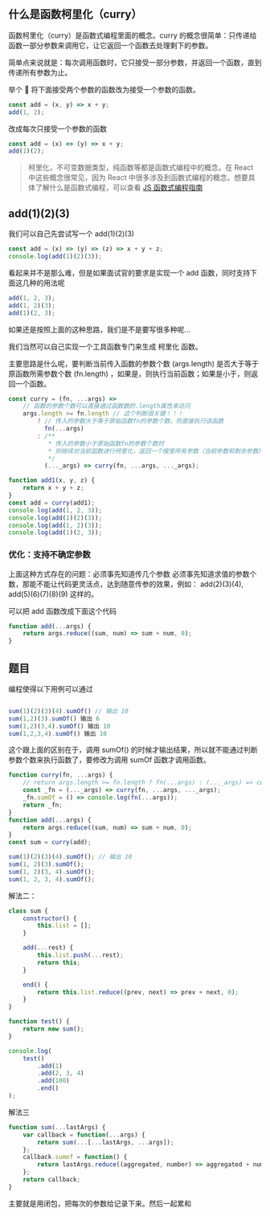 ## 什么是函数柯里化（curry）

函数柯里化（curry）是函数式编程里面的概念。curry 的概念很简单：只传递给函数一部分参数来调用它，让它返回一个函数去处理剩下的参数。

简单点来说就是：每次调用函数时，它只接受一部分参数，并返回一个函数，直到传递所有参数为止。

举个 🌰
将下面接受两个参数的函数改为接受一个参数的函数。

```js
const add = (x, y) => x + y;
add(1, 2);
```

改成每次只接受一个参数的函数

```js
const add = (x) => (y) => x + y;
add(1)(2);
```

> 柯里化，不可变数据类型，纯函数等都是函数式编程中的概念。在 React 中这些概念很常见，因为 React 中很多涉及到函数式编程的概念。想要具体了解什么是函数式编程，可以查看 [JS 函数式编程指南](https://llh911001.gitbooks.io/mostly-adequate-guide-chinese/content/)

## add(1)(2)(3)

我们可以自己先尝试写一个 add(1)(2)(3)

```js
const add = (x) => (y) => (z) => x + y + z;
console.log(add(1)(2)(3));
```

看起来并不是那么难，但是如果面试官的要求是实现一个 add 函数，同时支持下面这几种的用法呢

```js
add(1, 2, 3);
add(1, 2)(3);
add(1)(2, 3);
```

如果还是按照上面的这种思路，我们是不是要写很多种呢...

我们当然可以自己实现一个工具函数专门来生成 柯里化 函数。

主要思路是什么呢，要判断当前传入函数的参数个数 (args.length) 是否大于等于原函数所需参数个数 (fn.length) ，如果是，则执行当前函数；如果是小于，则返回一个函数。

```js
const curry = (fn, ...args) =>
    // 函数的参数个数可以直接通过函数数的.length属性来访问
    args.length >= fn.length // 这个判断很关键！！！
        ? // 传入的参数大于等于原始函数fn的参数个数，则直接执行该函数
          fn(...args)
        : /**
           * 传入的参数小于原始函数fn的参数个数时
           * 则继续对当前函数进行柯里化，返回一个接受所有参数（当前参数和剩余参数） 的函数
           */
          (..._args) => curry(fn, ...args, ..._args);

function add1(x, y, z) {
    return x + y + z;
}
const add = curry(add1);
console.log(add(1, 2, 3));
console.log(add(1)(2)(3));
console.log(add(1, 2)(3));
console.log(add(1)(2, 3));
```

### 优化：支持不确定参数

上面这种方式存在的问题：必须事先知道传几个参数
必须事先知道求值的参数个数，那能不能让代码更灵活点，达到随意传参的效果，例如： add(2)(3)(4), add(5)(6)(7)(8)(9) 这样的。

可以把 add 函数改成下面这个代码

```js
function add(...args) {
    return args.reduce((sum, num) => sum + num, 0);
}
```

## 题目

编程使得以下用例可以通过

```js

sum(1)(2)(3)(4).sumOf() // 输出 10
sum(1,2)(3).sumOf() 输出 6
sum(1,2)(3,4).sumOf() 输出 10
sum(1,2,3,4).sumOf() 输出 10
```

这个跟上面的区别在于，调用 sumOf() 的时候才输出结果，所以就不能通过判断参数个数来执行函数了，要修改为调用 sumOf 函数才调用函数。

```js
function curry(fn, ...args) {
    // return args.length >= fn.length ? fn(...args) : (..._args) => curry(fn, ...args, ..._args);
    const _fn = (..._args) => curry(fn, ...args, ..._args);
    _fn.sumOf = () => console.log(fn(...args));
    return _fn;
}
function add(...args) {
    return args.reduce((sum, num) => sum + num, 0);
}
const sum = curry(add);

sum(1)(2)(3)(4).sumOf(); // 输出 10
sum(1, 2)(3).sumOf();
sum(1, 2)(3, 4).sumOf();
sum(1, 2, 3, 4).sumOf();
```

解法二：

```js
class sum {
    constructor() {
        this.list = [];
    }

    add(...rest) {
        this.list.push(...rest);
        return this;
    }

    end() {
        return this.list.reduce((prev, next) => prev + next, 0);
    }
}

function test() {
    return new sum();
}

console.log(
    test()
        .add(1)
        .add(2, 3, 4)
        .add(100)
        .end()
);
```

解法三

```js
function sum(...lastArgs) {
    var callback = function(...args) {
        return sum(...[...lastArgs, ...args]);
    };
    callback.sumof = function() {
        return lastArgs.reduce((aggregated, number) => aggregated + number, 0);
    };
    return callback;
}
```

主要就是用闭包，把每次的参数给记录下来。然后一起累和
